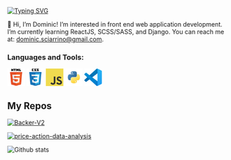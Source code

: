 [![Typing SVG](https://readme-typing-svg.herokuapp.com?multiline=true&width=500&lines=Dominic%20Sciarrino%3A%20Frontend%20Web%20Developer++++++++++)](https://git.io/typing-svg)


👋 Hi, I’m Dominic! I’m interested in front end web application development. I’m currently learning ReactJS, SCSS/SASS, and Django. You can reach me at: dominic.sciarrino@gmail.com.

<h3 align="left">Languages and Tools:</h3>

<code><img src="https://raw.githubusercontent.com/devicons/devicon/master/icons/html5/html5-original-wordmark.svg" alt="html5" width="40" height="40"/></code>
<code><img src="https://raw.githubusercontent.com/devicons/devicon/master/icons/css3/css3-original-wordmark.svg" alt="css3" width="40" height="40"/></code>
<code><img src="https://github.com/github/explore/blob/5fb7090e81b4a51ac3118180147bb4542c1d7eaf/topics/javascript/javascript.png" alt="javascript" width="40" height="40"></code>
<code><img src="https://github.com/github/explore/blob/5fb7090e81b4a51ac3118180147bb4542c1d7eaf/topics/python/python.png" alt="python" width="40" height="40"></code>
<code><img src="https://github.com/github/explore/blob/5fb7090e81b4a51ac3118180147bb4542c1d7eaf/topics/visual-studio-code/visual-studio-code.png" height="40" weight="40" alt="vs-code"></code>

## My Repos

[![Backer-V2](https://github-readme-stats.vercel.app/api/pin/?username=dpsciarrino&repo=Backer-V2&show_owner=true)](https://github.com/dpsciarrino/Backer-V2)

[![price-action-data-analysis](https://github-readme-stats.vercel.app/api/pin/?username=dpsciarrino&repo=price-action-data-analysis&show_owner=true)](https://github.com/dpsciarrino/price-action-data-analysis)

![Github stats](https://github-readme-stats.vercel.app/api?username=dpsciarrino&theme=highcontrast&show_icons=true&count_private=true)

